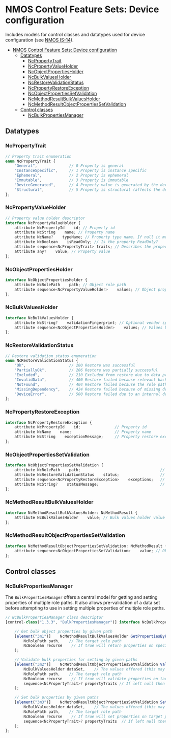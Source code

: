 # NMOS Control Feature Sets: Device configuration

Includes models for control classes and datatypes used for device configuration (see [NMOS IS-14](https://specs.amwa.tv/is-14/)).

- [NMOS Control Feature Sets: Device configuration](#nmos-control-feature-sets-device-configuration)
  - [Datatypes](#datatypes)
    - [NcPropertyTrait](#ncpropertytrait)
    - [NcPropertyValueHolder](#ncpropertyvalueholder)
    - [NcObjectPropertiesHolder](#ncobjectpropertiesholder)
    - [NcBulkValuesHolder](#ncbulkvaluesholder)
    - [NcRestoreValidationStatus](#ncrestorevalidationstatus)
    - [NcPropertyRestoreException](#ncpropertyrestoreexception)
    - [NcObjectPropertiesSetValidation](#ncobjectpropertiessetvalidation)
    - [NcMethodResultBulkValuesHolder](#ncmethodresultbulkvaluesholder)
    - [NcMethodResultObjectPropertiesSetValidation](#ncmethodresultobjectpropertiessetvalidation)
  - [Control classes](#control-classes)
    - [NcBulkPropertiesManager](#ncbulkpropertiesmanager)

## Datatypes

### NcPropertyTrait

```typescript
// Property trait enumeration
enum NcPropertyTrait {
    "General",              // 0 Property is general
    "InstanceSpecific",     // 1 Property is instance specific
    "Ephemeral",            // 2 Property is ephemeral
    "Immutable",            // 3 Property is immutable
    "DeviceGenerated",      // 4 Property value is generated by the device
    "Structural",           // 5 Property is structural (affects the device model structure)
};
```

### NcPropertyValueHolder

```typescript
// Property value holder descriptor
interface NcPropertyValueHolder {
    attribute NcPropertyId    id; // Property id
    attribute NcString    name; // Property name
    attribute NcName?    typeName; // Property type name. If null it means the type is any
    attribute NcBoolean    isReadOnly; // Is the property ReadOnly?
    attribute sequence<NcPropertyTrait> traits; // Describes the property traits as a collection of unique items.
    attribute any?    value; // Property value
};
```

### NcObjectPropertiesHolder

```typescript
interface NcObjectPropertiesHolder {
    attribute NcRolePath    path; // Object role path
    attribute sequence<NcPropertyValueHolder>    values; // Object properties values
};
```

### NcBulkValuesHolder

```typescript
interface NcBulkValuesHolder {
    attribute NcString?    validationFingerprint; // Optional vendor specific fingerprinting mechanism used for validation purposes
    attribute sequence<NcObjectPropertiesHolder>    values; // Values by rolePath
};
```

### NcRestoreValidationStatus

```typescript
// Restore validation status enumeration
enum NcRestoreValidationStatus {
    "Ok",                   // 200 Restore was successful
    "PartiallyOk",          // 206 Restore was partially successful
    "Excluded",             // 210 Excluded from restore due to data provided in the request
    "InvalidData",          // 400 Restore failed because relevant backup data set provided is invalid
    "NotFound",             // 404 Restore failed because the role path is not found in the device model or the device cannot create the role path from the data set
    "MissingDependency",    // 424 Restore failed because of missing dependency information in the relevant backup data set
    "DeviceError",          // 500 Restore failed due to an internal device error preventing the restore from happening
};
```

### NcPropertyRestoreException

```typescript
interface NcPropertyRestoreException {
    attribute NcPropertyId    id;               // Property id
    attribute NcName    name;                   // Property name
    attribute NcString    exceptionMessage;     // Property restore exception message
};
```

### NcObjectPropertiesSetValidation

```typescript
interface NcObjectPropertiesSetValidation {
    attribute NcRolePath    path;                                   // Object role path
    attribute NcRestoreValidationStatus    status;                  // Validation status
    attribute sequence<NcPropertyRestoreException>    exceptions;   // Validation property exceptions
    attribute NcString?    statusMessage;                           // Validation status message
};
```

### NcMethodResultBulkValuesHolder

```typescript
interface NcMethodResultBulkValuesHolder: NcMethodResult {
    attribute NcBulkValuesHolder    value; // Bulk values holder value
};
```

### NcMethodResultObjectPropertiesSetValidation

```typescript
interface NcMethodResultObjectPropertiesSetValidation: NcMethodResult {
    attribute sequence<NcObjectPropertiesSetValidation>    value; // Object properties set path validations
};
```

## Control classes

### NcBulkPropertiesManager

The `BulkPropertiesManager` offers a central model for getting and setting properties of multiple role paths.
It also allows pre-validation of a data set before attempting to use in setting multiple properties of multiple role paths.

```typescript
// NcBulkPropertiesManager class descriptor
[control-class("1.3.3", "BulkPropertiesManager")] interface NcBulkPropertiesManager: NcManager {

    // Get bulk object properties by given path
    [element("3m1")]    NcMethodResultBulkValuesHolder GetPropertiesByPath(
        NcRolePath path,    // The target role path
        NcBoolean recurse    // If true will return properties on specified path and all the nested paths
    );

    // Validate bulk properties for setting by given paths
    [element("3m2")]    NcMethodResultObjectPropertiesSetValidation ValidateSetPropertiesByPath(
        NcBulkValuesHolder dataSet,    // The values offered (this may include read-only values and also paths which are not the target role path)
        NcRolePath path,    // The target role path
        NcBoolean recurse    // If true will validate properties on target path and all the nested paths
        sequence<NcPropertyTrait>? propertyTraits // If left null then all properties regardless of their traits will be validated for restore. When populated (not null) only properties with these specific traits are validated for restore
    );

    // Set bulk properties by given paths
    [element("3m3")]    NcMethodResultObjectPropertiesSetValidation SetPropertiesByPath(
        NcBulkValuesHolder dataSet,    // The values offered (this may include read-only values and also paths which are not the target role path)
        NcRolePath path,    // The target role path
        NcBoolean recurse    // If true will set properties on target path and all the nested paths
        sequence<NcPropertyTrait>? propertyTraits  // If left null then all properties regardless of their traits will be included in the restore. When populated (not null) only properties with these specific traits are included in the restore
    );
};
```
